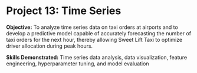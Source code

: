 # Project 13: Time Series
 
**Objective:** To analyze time series data on taxi orders at airports and to develop a predictive model capable of accurately forecasting the number of taxi orders for the next hour, thereby allowing Sweet Lift Taxi to optimize driver allocation during peak hours.

**Skills Demonstrated:** Time series data analysis, data visualization, feature engineering, hyperparameter tuning, and model evaluation
